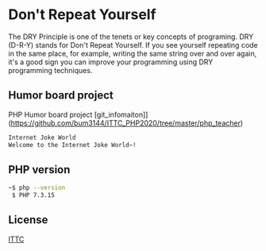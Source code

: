 # Don't Repeat Yourself

The DRY Principle is one of the tenets or key concepts of programing. DRY (D-R-Y) stands for Don't Repeat Yourself. If you see yourself repeating code in the same place, for example, writing the same string over and over again, it's a good sign you can improve your programming using DRY programming techniques.

## Humor board project

PHP Humor board project [git_infomaiton]](https://github.com/bum3144/ITTC_PHP2020/tree/master/php_teacher) 

```bash
Internet Joke World
Welcome to the Internet Joke World~!
```

## PHP version

```bash
~$ php --version
 $ PHP 7.3.15
```



## License
[ITTC](ITTC.kr)